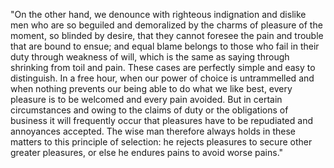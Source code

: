 "On the other hand, we denounce with righteous indignation and 
dislike men who are so beguiled and demoralized by the charms of pleasure of the moment, so blinded by desire, that they cannot
 foresee the pain and trouble that are bound to ensue; and equal
  blame belongs to those who fail in their duty through weakness
   of will, which is the same as saying through shrinking from
    toil and pain. These cases are perfectly simple and easy to
     distinguish. In a free hour, when our power of choice is
      untrammelled and when nothing prevents our being able to do
       what we like best, every pleasure is to be welcomed and
        every pain avoided. But in certain circumstances and
         owing to the claims of duty or the obligations of
          business it will frequently occur that pleasures have
           to be repudiated and annoyances accepted. The wise man
            therefore always holds in these matters to this
             principle of selection: he rejects pleasures to
              secure other greater pleasures, or else he endures pains to avoid worse pains."
              